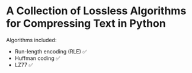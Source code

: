 # A Collection of Lossless Algorithms for Compressing Text in Python
Algorithms included:
- Run-length encoding (RLE) ✅
- Huffman coding ✅
- LZ77 ✅